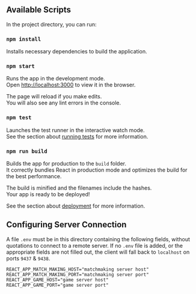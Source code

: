 ## Available Scripts

In the project directory, you can run:

### `npm install`

Installs necessary dependencies to build the application.

### `npm start`

Runs the app in the development mode.\
Open [http://localhost:3000](http://localhost:3000) to view it in the browser.

The page will reload if you make edits.\
You will also see any lint errors in the console.

### `npm test`

Launches the test runner in the interactive watch mode.\
See the section about [running tests](https://facebook.github.io/create-react-app/docs/running-tests) for more information.

### `npm run build`

Builds the app for production to the `build` folder.\
It correctly bundles React in production mode and optimizes the build for the best performance.

The build is minified and the filenames include the hashes.\
Your app is ready to be deployed!

See the section about [deployment](https://facebook.github.io/create-react-app/docs/deployment) for more information.

## Configuring Server Connection

A file `.env` must be in this directory containing the following fields, without quotations to connect to a remote server.
If no `.env` file is added, or the appropriate fields are not filled out, the client will fall back to `localhost` on ports `9437` & `9438`.

```
REACT_APP_MATCH_MAKING_HOST="matchmaking server host"
REACT_APP_MATCH_MAKING_PORT="matchmaking server port"
REACT_APP_GAME_HOST="game server host"
REACT_APP_GAME_PORT="game server port"
```
